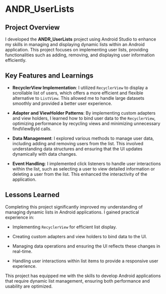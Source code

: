 # ANDR_UserLists
## Project Overview
I developed the **ANDR_UserLists** project using Android Studio to enhance my skills in managing and displaying dynamic lists within an Android application. This project focuses on implementing user lists, providing functionalities such as adding, removing, and displaying user information efficiently.

## Key Features and Learnings
- **RecyclerView Implementation**: I utilized ``RecyclerView`` to display a scrollable list of users, which offers a more efficient and flexible alternative to ``ListView``. This allowed me to handle large datasets smoothly and provided a better user experience.

- **Adapter and ViewHolder Patterns**: By implementing custom adapters and view holders, I learned how to bind user data to the ``RecyclerView``, optimizing performance by recycling views and minimizing unnecessary findViewById calls.

- **Data Management**: I explored various methods to manage user data, including adding and removing users from the list. This involved understanding data structures and ensuring that the UI updates dynamically with data changes.

- **Event Handling**: I implemented click listeners to handle user interactions within the list, such as selecting a user to view detailed information or deleting a user from the list. This enhanced the interactivity of the application.

## Lessons Learned
Completing this project significantly improved my understanding of managing dynamic lists in Android applications. I gained practical experience in:

- Implementing ``RecyclerView`` for efficient list display.

- Creating custom adapters and view holders to bind data to the UI.

- Managing data operations and ensuring the UI reflects these changes in real-time.

- Handling user interactions within list items to provide a responsive user experience.

This project has equipped me with the skills to develop Android applications that require dynamic list management, ensuring both performance and usability are optimized.